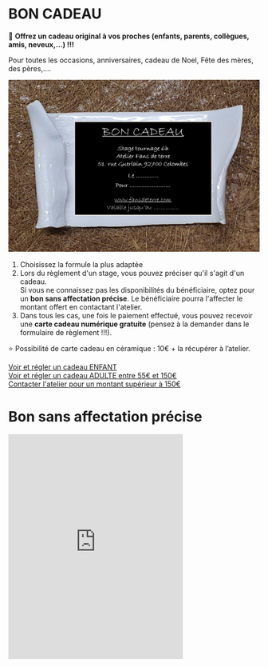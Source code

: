 # BON CADEAU  

🎁 **Offrez un cadeau original à vos proches (enfants, parents, collègues, amis, neveux,…) !!!**  

Pour toutes les occasions, anniversaires, cadeau de Noel, Fête des mères, des pères,….  

<img src="/images/carte cadeau-ceramique-fansdeterre-raku-paris-600 410.png" class="image-horiz">

1. Choisissez la formule la plus adaptée  
2. Lors du règlement d'un stage, vous pouvez préciser qu'il s'agit d'un cadeau.  
Si vous ne connaissez pas les disponibilités du bénéficiaire, optez pour un **bon sans affectation précise**. Le bénéficiaire pourra l'affecter le montant offert en contactant l'atelier.  
3. Dans tous les cas, une fois le paiement effectué, vous pouvez recevoir une **carte cadeau numérique gratuite** (pensez à la demander dans le formulaire de règlement !!!).   

⭐ Possibilité de carte cadeau en céramique : 10€ + la récupérer à l’atelier.  
      
[Voir et régler un cadeau ENFANT](activites_enfants)  
[Voir et régler un cadeau ADULTE entre 55€ et 150€](stages_adultes)  
[Contacter l'atelier pour un montant supérieur à 150€](https://docs.google.com/forms/d/e/1FAIpQLScDnAGxa7UlusJ0sVcahW_FnYDXCc4BQsAE5W8vGXzb9_z4pg/viewform?entry.1318731939&entry.625861564&entry.1682638982&entry.1661862399&entry.635975601)  
# Bon sans affectation précise  

<iframe id="haWidget" src="https://www.helloasso.com/associations/fans-de-terre/paiements/reglement-fans-de-terre/widget" style="width: 350px; height: 450px; border: none;"></iframe>

